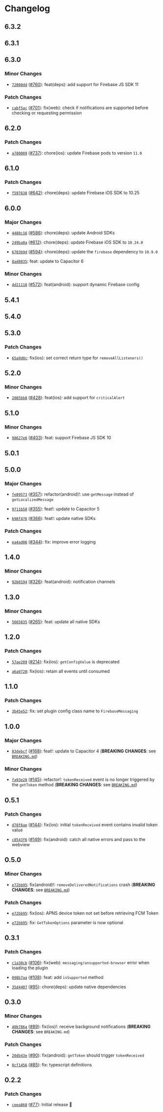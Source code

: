 # Changelog

## 6.3.2

## 6.3.1

## 6.3.0

### Minor Changes

- [`72080dd`](https://github.com/capawesome-team/capacitor-firebase/commit/72080dd8d9cb6e730fc83897b49a33f7376b9799) ([#760](https://github.com/capawesome-team/capacitor-firebase/pull/760)): feat(deps): add support for Firebase JS SDK 11

### Patch Changes

- [`cabf5ac`](https://github.com/capawesome-team/capacitor-firebase/commit/cabf5ac86e4751bb84605a11046a34a2ddce829e) ([#701](https://github.com/capawesome-team/capacitor-firebase/pull/701)): fix(web): check if notifications are supported before checking or requesting permission

## 6.2.0

### Patch Changes

- [`a780009`](https://github.com/capawesome-team/capacitor-firebase/commit/a78000908c82e4b7520ae92eb6aeb6850429c12e) ([#737](https://github.com/capawesome-team/capacitor-firebase/pull/737)): chore(ios): update Firebase pods to version `11.0`

## 6.1.0

### Patch Changes

- [`f597638`](https://github.com/capawesome-team/capacitor-firebase/commit/f597638391c41d8990e1e3d5a7fd5a897fe12337) ([#642](https://github.com/capawesome-team/capacitor-firebase/pull/642)): chore(deps): update Firebase iOS SDK to 10.25

## 6.0.0

### Major Changes

- [`4480c16`](https://github.com/capawesome-team/capacitor-firebase/commit/4480c16c6bdbcac6e393bdecafd2d37b669fdda3) ([#586](https://github.com/capawesome-team/capacitor-firebase/pull/586)): chore(deps): update Android SDKs

* [`249ba0a`](https://github.com/capawesome-team/capacitor-firebase/commit/249ba0ab9f28a9cc372c018476a0d49b85b4bb76) ([#612](https://github.com/capawesome-team/capacitor-firebase/pull/612)): chore(deps): update Firebase iOS SDK to `10.24.0`

- [`6703b9d`](https://github.com/capawesome-team/capacitor-firebase/commit/6703b9d8e2e2ee7fb1260f0eac90f02963af0944) ([#594](https://github.com/capawesome-team/capacitor-firebase/pull/594)): chore(deps): update the `firebase` dependency to `10.9.0`

* [`8ad8035`](https://github.com/capawesome-team/capacitor-firebase/commit/8ad8035747761d45254fc75e79de34bfd9fc3421): feat: update to Capacitor 6

### Minor Changes

- [`4d21118`](https://github.com/capawesome-team/capacitor-firebase/commit/4d2111872d1b08e12d7a111d0516912f5f957238) ([#572](https://github.com/capawesome-team/capacitor-firebase/pull/572)): feat(android): support dynamic Firebase config

## 5.4.1

## 5.4.0

## 5.3.0

### Patch Changes

- [`65a9d0c`](https://github.com/capawesome-team/capacitor-firebase/commit/65a9d0c0eca055ef56024b76fdf0058568e7c38b): fix(ios): set correct return type for `removeAllListeners()`

## 5.2.0

### Minor Changes

- [`2085bb8`](https://github.com/capawesome-team/capacitor-firebase/commit/2085bb84414a9a74f8d5587b61e8391ff4598a8c) ([#428](https://github.com/capawesome-team/capacitor-firebase/pull/428)): feat(ios): add support for `criticalAlert`

## 5.1.0

### Minor Changes

- [`98627e6`](https://github.com/capawesome-team/capacitor-firebase/commit/98627e60aeb669ce04641cf9bec3490e52ae27c0) ([#403](https://github.com/capawesome-team/capacitor-firebase/pull/403)): feat: support Firebase JS SDK 10

## 5.0.1

## 5.0.0

### Major Changes

- [`fe89573`](https://github.com/capawesome-team/capacitor-firebase/commit/fe89573f7c02c12d9f82c8531b3a513e32a21602) ([#357](https://github.com/capawesome-team/capacitor-firebase/pull/357)): refactor(android)!: use `getMessage` instead of `getLocalizedMessage`

* [`9711b58`](https://github.com/capawesome-team/capacitor-firebase/commit/9711b58f077fec08c33c951e685ecf7346258cba) ([#355](https://github.com/capawesome-team/capacitor-firebase/pull/355)): feat!: update to Capacitor 5

- [`b98f476`](https://github.com/capawesome-team/capacitor-firebase/commit/b98f4764623f9edabf3ba9e7e03ae63880103241) ([#366](https://github.com/capawesome-team/capacitor-firebase/pull/366)): feat!: update native SDKs

### Patch Changes

- [`ea4ad06`](https://github.com/capawesome-team/capacitor-firebase/commit/ea4ad06f8f28efc4763fcf119076b9bb10708c76) ([#344](https://github.com/capawesome-team/capacitor-firebase/pull/344)): fix: improve error logging

## 1.4.0

### Minor Changes

- [`92b0194`](https://github.com/capawesome-team/capacitor-firebase/commit/92b01943c75542b282dcee53567224ab5e00ed43) ([#326](https://github.com/capawesome-team/capacitor-firebase/pull/326)): feat(android): notification channels

## 1.3.0

### Minor Changes

- [`5665835`](https://github.com/capawesome-team/capacitor-firebase/commit/566583561a10f803002639b7b477c6d00cf8dedf) ([#265](https://github.com/capawesome-team/capacitor-firebase/pull/265)): feat: update all native SDKs

## 1.2.0

### Patch Changes

- [`57ae209`](https://github.com/capawesome-team/capacitor-firebase/commit/57ae20929918bab6915536843109424a80495b42) ([#214](https://github.com/capawesome-team/capacitor-firebase/pull/214)): fix(ios): `getConfigValue` is deprecated

* [`a6a0720`](https://github.com/capawesome-team/capacitor-firebase/commit/a6a0720b9151492bbcf029bd26f8907030bd3359): fix(ios): retain all events until consumed

## 1.1.0

### Patch Changes

- [`3b45e52`](https://github.com/capawesome-team/capacitor-firebase/commit/3b45e52066b72ce5da337da6227fede8b74259e9): fix: set plugin config class name to `FirebaseMessaging`

## 1.0.0

### Major Changes

- [`83debcf`](https://github.com/capawesome-team/capacitor-firebase/commit/83debcf02500c6a9ecb363eb30b918ace7b416a5) ([#168](https://github.com/capawesome-team/capacitor-firebase/pull/168)): feat!: update to Capacitor 4 (**BREAKING CHANGES**: see [`BREAKING.md`](https://github.com/capawesome-team/capacitor-firebase#breaking-changes))

### Minor Changes

- [`fa93e28`](https://github.com/capawesome-team/capacitor-firebase/commit/fa93e28a2a34acf99b5d62b52be18836dcf7472f) ([#145](https://github.com/capawesome-team/capacitor-firebase/pull/145)): refactor!: `tokenReceived` event is no longer triggered by the `getToken` method (**BREAKING CHANGES**: see [`BREAKING.md`](https://github.com/capawesome-team/capacitor-firebase/blob/main/packages/authentication/BREAKING.md))

## 0.5.1

### Patch Changes

- [`d78f6ae`](https://github.com/capawesome-team/capacitor-firebase/commit/d78f6ae46a4359fcca0d28efcbefe73f354306d0) ([#144](https://github.com/capawesome-team/capacitor-firebase/pull/144)): fix(ios): initial `tokenReceived` event contains invalid token value

* [`c8543f6`](https://github.com/capawesome-team/capacitor-firebase/commit/c8543f6985983f9a96dc6d435429af20841c539b) ([#149](https://github.com/capawesome-team/capacitor-firebase/pull/149)): fix(android): catch all native errors and pass to the webview

## 0.5.0

### Minor Changes

- [`e72bb95`](https://github.com/capawesome-team/capacitor-firebase/commit/e72bb9526ff7a18092dbe53bac8fb03eec314be4): fix(android)!: `removeDeliveredNotifications` crash (**BREAKING CHANGES**: see [`BREAKING.md`](https://github.com/capawesome-team/capacitor-firebase/blob/main/packages/messaging/BREAKING.md))

### Patch Changes

- [`e72bb95`](https://github.com/capawesome-team/capacitor-firebase/commit/e72bb9526ff7a18092dbe53bac8fb03eec314be4): fix(ios): APNS device token not set before retrieving FCM Token

* [`e72bb95`](https://github.com/capawesome-team/capacitor-firebase/commit/e72bb9526ff7a18092dbe53bac8fb03eec314be4): fix: `GetTokenOptions` parameter is now optional

## 0.3.1

### Patch Changes

- [`c1a30cb`](https://github.com/robingenz/capacitor-firebase/commit/c1a30cb785ee0b3a4b1f75d61f665ed11ecd8ab3) ([#106](https://github.com/robingenz/capacitor-firebase/pull/106)): fix(web): `messaging/unsupported-browser` error when loading the plugin

* [`098b7aa`](https://github.com/robingenz/capacitor-firebase/commit/098b7aa522947b8c8a58c3978c59ee08a7d0975c) ([#108](https://github.com/robingenz/capacitor-firebase/pull/108)): feat: add `isSupported` method

- [`35d4407`](https://github.com/robingenz/capacitor-firebase/commit/35d44079258e5abdd7c631e2ca801b32544173d3) ([#95](https://github.com/robingenz/capacitor-firebase/pull/95)): chore(deps): update native dependencies

## 0.3.0

### Minor Changes

- [`40b786a`](https://github.com/robingenz/capacitor-firebase/commit/40b786ae42e2669d8efc9062e60b73972ca45d11) ([#89](https://github.com/robingenz/capacitor-firebase/pull/89)): fix(ios)!: receive background notifications (**BREAKING CHANGES**: see `BREAKING.md`)

### Patch Changes

- [`20db43e`](https://github.com/robingenz/capacitor-firebase/commit/20db43eddc798f04384f0d54877053ffd6a4b13b) ([#90](https://github.com/robingenz/capacitor-firebase/pull/90)): fix(android): `getToken` should trigger `tokenReceived`

* [`0cf1456`](https://github.com/robingenz/capacitor-firebase/commit/0cf14560c5e8b26a887eea4c26b6dc86d928a310) ([#85](https://github.com/robingenz/capacitor-firebase/pull/85)): fix: typescript definitions

## 0.2.2

### Patch Changes

- [`ceea868`](https://github.com/robingenz/capacitor-firebase/commit/ceea868e796c1be3be99e716e4d27bdd4bd85803) ([#77](https://github.com/robingenz/capacitor-firebase/pull/77)): Initial release 🎉
